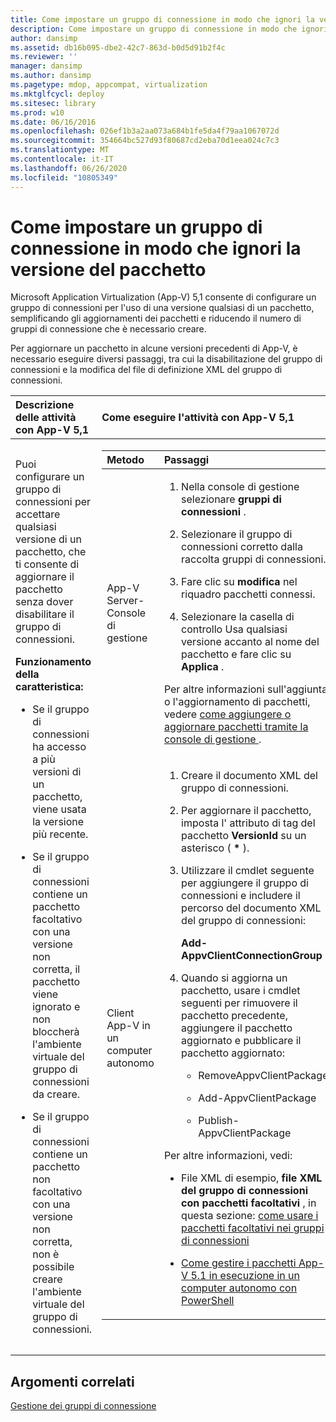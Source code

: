 ```yaml
---
title: Come impostare un gruppo di connessione in modo che ignori la versione del pacchetto
description: Come impostare un gruppo di connessione in modo che ignori la versione del pacchetto
author: dansimp
ms.assetid: db16b095-dbe2-42c7-863d-b0d5d91b2f4c
ms.reviewer: ''
manager: dansimp
ms.author: dansimp
ms.pagetype: mdop, appcompat, virtualization
ms.mktglfcycl: deploy
ms.sitesec: library
ms.prod: w10
ms.date: 06/16/2016
ms.openlocfilehash: 026ef1b3a2aa073a684b1fe5da4f79aa1067072d
ms.sourcegitcommit: 354664bc527d93f80687cd2eba70d1eea024c7c3
ms.translationtype: MT
ms.contentlocale: it-IT
ms.lasthandoff: 06/26/2020
ms.locfileid: "10805349"
---
```

# Come impostare un gruppo di connessione in modo che ignori la versione del pacchetto


Microsoft Application Virtualization (App-V) 5,1 consente di configurare un gruppo di connessioni per l'uso di una versione qualsiasi di un pacchetto, semplificando gli aggiornamenti dei pacchetti e riducendo il numero di gruppi di connessione che è necessario creare.

Per aggiornare un pacchetto in alcune versioni precedenti di App-V, è necessario eseguire diversi passaggi, tra cui la disabilitazione del gruppo di connessioni e la modifica del file di definizione XML del gruppo di connessioni.

<table>
<colgroup>
<col width="50%" />
<col width="50%" />
</colgroup>
<thead>
<tr class="header">
<th align="left">Descrizione delle attività con App-V 5,1</th>
<th align="left">Come eseguire l'attività con App-V 5,1</th>
</tr>
</thead>
<tbody>
<tr class="odd">
<td align="left"><p>Puoi configurare un gruppo di connessioni per accettare qualsiasi versione di un pacchetto, che ti consente di aggiornare il pacchetto senza dover disabilitare il gruppo di connessioni.</p>
<p><strong>Funzionamento della caratteristica:</strong></p>
<ul>
<li><p>Se il gruppo di connessioni ha accesso a più versioni di un pacchetto, viene usata la versione più recente.</p></li>
<li><p>Se il gruppo di connessioni contiene un pacchetto facoltativo con una versione non corretta, il pacchetto viene ignorato e non bloccherà l'ambiente virtuale del gruppo di connessioni da creare.</p></li>
<li><p>Se il gruppo di connessioni contiene un pacchetto non facoltativo con una versione non corretta, non è possibile creare l'ambiente virtuale del gruppo di connessioni.</p></li>
</ul></td>
<td align="left"><table>
<colgroup>
<col width="50%" />
<col width="50%" />
</colgroup>
<thead>
<tr class="header">
<th align="left">Metodo</th>
<th align="left">Passaggi</th>
</tr>
</thead>
<tbody>
<tr class="odd">
<td align="left"><p>App-V Server-Console di gestione</p></td>
<td align="left"><ol>
<li><p>Nella console di gestione selezionare <strong> gruppi di connessioni </strong> .</p></li>
<li><p>Selezionare il gruppo di connessioni corretto dalla raccolta gruppi di connessioni.</p></li>
<li><p>Fare clic su <strong> modifica </strong> nel riquadro pacchetti connessi.</p></li>
<li><p>Selezionare <strong> </strong> la casella di controllo Usa qualsiasi versione accanto al nome del pacchetto e fare clic su <strong> Applica </strong> .</p></li>
</ol>
<p>Per altre informazioni sull'aggiunta o l'aggiornamento di pacchetti, vedere <a href="how-to-add-or-upgrade-packages-by-using-the-management-console-51-gb18030.md" data-raw-source="[How to Add or Upgrade Packages by Using the Management Console](how-to-add-or-upgrade-packages-by-using-the-management-console-51-gb18030.md)"> come aggiungere o aggiornare pacchetti tramite la console di gestione </a> .</p></td>
</tr>
<tr class="even">
<td align="left"><p>Client App-V in un computer autonomo</p></td>
<td align="left"><ol>
<li><p>Creare il documento XML del gruppo di connessioni.</p></li>
<li><p>Per aggiornare il pacchetto, imposta l' <strong> </strong> attributo di tag del pacchetto <strong> VersionId </strong> su un asterisco ( <strong>*</strong> ).</p></li>
<li><p>Utilizzare il cmdlet seguente per aggiungere il gruppo di connessioni e includere il percorso del documento XML del gruppo di connessioni:</p>
<p><strong>Add-AppvClientConnectionGroup</strong></p></li>
<li><p>Quando si aggiorna un pacchetto, usare i cmdlet seguenti per rimuovere il pacchetto precedente, aggiungere il pacchetto aggiornato e pubblicare il pacchetto aggiornato:</p>
<ul>
<li><p>RemoveAppvClientPackage</p></li>
<li><p>Add-AppvClientPackage</p></li>
<li><p>Publish-AppvClientPackage</p></li>
</ul></li>
</ol>
<p>Per altre informazioni, vedi:</p>
<ul>
<li><p>File XML di esempio, <strong> file XML del gruppo di connessioni con pacchetti facoltativi </strong> , in questa sezione: <a href="how-to-use-optional-packages-in-connection-groups51.md#bkmk-apps-plugs-optional" data-raw-source="[How to Use Optional Packages in Connection Groups](how-to-use-optional-packages-in-connection-groups51.md#bkmk-apps-plugs-optional)"> come usare i pacchetti facoltativi nei gruppi di connessioni</a></p></li>
<li><p><a href="how-to-manage-app-v-51-packages-running-on-a-stand-alone-computer-by-using-powershell.md" data-raw-source="[How to Manage App-V 5.1 Packages Running on a Stand-Alone Computer by Using PowerShell](how-to-manage-app-v-51-packages-running-on-a-stand-alone-computer-by-using-powershell.md)">Come gestire i pacchetti App-V 5.1 in esecuzione in un computer autonomo con PowerShell</a></p></li>
</ul></td>
</tr>
</tbody>
</table>
<p> </p></td>
</tr>
</tbody>
</table>

 






## Argomenti correlati


[Gestione dei gruppi di connessione](managing-connection-groups51.md)

 

 





